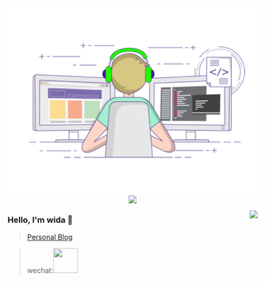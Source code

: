 <p align="center">
  <img align="center" src="https://github.com/widaT/widaT/raw/master/developer.gif"/>
<img align="center" src="https://github-profile-trophy.vercel.app/?username=widaT&title=MultipleLang,Star,Follower,Commit,Issue" style="max-width:100%;">
</p>

<img align="right" src="https://github-readme-stats.vercel.app/api?username=widaT&show_icons=true&icon_color=805AD5&text_color=718096&bg_color=ffffff&hide_title=true" />



### Hello, I'm wida 👋

> [Personal Blog](https://widat.github.io) 

> wechat:<img src="https://learninggo.bjxw.xyz/img/wechat.png" style="height:50px;width:50px" />
  
<!--  Discord：[![](https://badgen.net/discord/members/xy79m8kCT7)](https://discord.gg/xy79m8kCT7)-->
